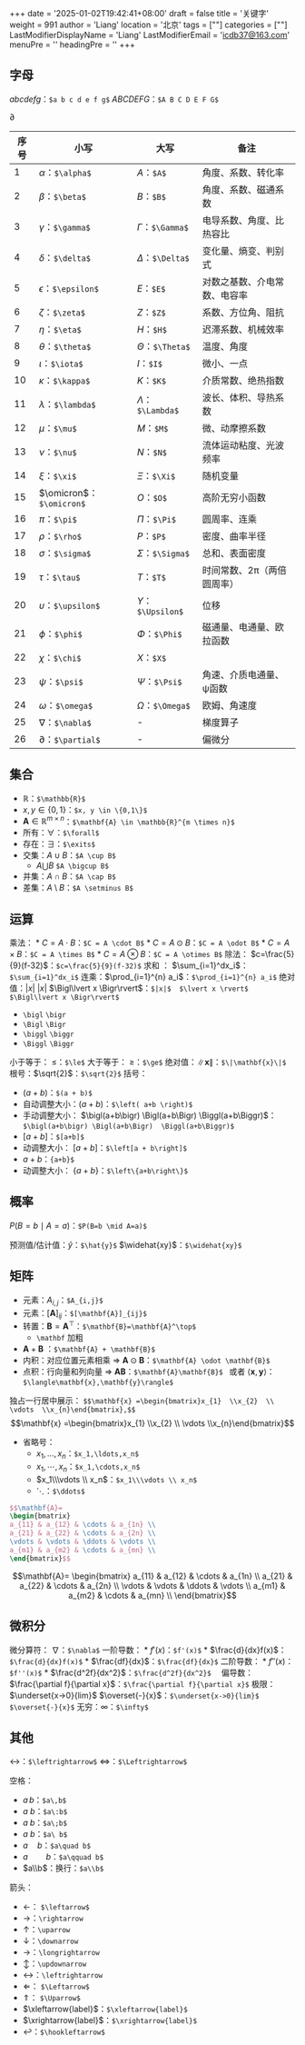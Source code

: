+++
date = '2025-01-02T19:42:41+08:00'
draft = false
title = '关键字'
weight = 991
author = 'Liang'
location = '北京'
tags = [""]
categories = [""]
LastModifierDisplayName = 'Liang'
LastModifierEmail = 'icdb37@163.com'
menuPre = ''
headingPre = ''
+++


## 字母
$a b c d e f g$：`$a b c d e f g$`
$A B C D E F G$：`$A B C D E F G$`

$\partial$ 

| 序号  | 小写         | 大写         | 备注             |
| --- | ---------- | ---------- | -------------- |
| 1   | $\alpha$：`$\alpha$`   | $A$：`$A$`      | 角度、系数、转化率      |
| 2   | $\beta$：`$\beta$` | $B$：`$B$` | 角度、系数、磁通系数     |
| 3   | $\gamma$：`$\gamma$` | $\Gamma$：`$\Gamma$` | 电导系数、角度、比热容比   |
| 4   | $\delta$：`$\delta$ ` | $\Delta$：`$\Delta$` | 变化量、熵变、判别式     |
| 5   | $\epsilon$：`$\epsilon$` | $E$：`$E$` | 对数之基数、介电常数、电容率 |
| 6   | $\zeta$：`$\zeta$` | $Z$：`$Z$` | 系数、方位角、阻抗      |
| 7   | $\eta$：`$\eta$` | $H$：`$H$` | 迟滞系数、机械效率      |
| 8   | $\theta$：`$\theta$` | $\Theta$：`$\Theta$` | 温度、角度          |
| 9   | $\iota$：`$\iota$` | $I$：`$I$` | 微小、一点          |
| 10  | $\kappa$：`$\kappa$` | $K$：`$K$` | 介质常数、绝热指数      |
| 11  | $\lambda$：`$\lambda$` | $\Lambda$：`$\Lambda$` | 波长、体积、导热系数     |
| 12  | $\mu$：`$\mu$` | $M$：`$M$ ` | 微、动摩擦系数        |
| 13  | $\nu$：`$\nu$` | $N$：`$N$` | 流体运动粘度、光波频率    |
| 14  | $\xi$：`$\xi$` | $\Xi$：`$\Xi$` | 随机变量           |
| 15  | $\omicron$：`$\omicron$` | $O$：`$O$` | 高阶无穷小函数        |
| 16  | $\pi$：`$\pi$` | $\Pi$：`$\Pi$` | 圆周率、连乘         |
| 17  | $\rho$：`$\rho$` | $P$：`$P$` | 密度、曲率半径        |
| 18  | $\sigma$：`$\sigma$` | $\Sigma$：`$\Sigma$` | 总和、表面密度        |
| 19  | $\tau$：`$\tau$` | $T$：`$T$` | 时间常数、2π（两倍圆周率） |
| 20  | $\upsilon$：`$\upsilon$` | $\Upsilon$：`$\Upsilon$` | 位移             |
| 21  | $\phi$：`$\phi$` | $\Phi$：`$\Phi$` | 磁通量、电通量、欧拉函数   |
| 22  | $\chi$：`$\chi$` | $X$：`$X$` |                |
| 23  | $\psi$：`$\psi$` | $\Psi$：`$\Psi$` | 角速、介质电通量、ψ函数   |
| 24  | $\omega$：`$\omega$` | $\Omega$：`$\Omega$` | 欧姆、角速度         |
| 25  | $\nabla$：`$\nabla$` | -          | 梯度算子           |
| 26  | $\partial$：`$\partial$` |   -         | 偏微分          |

## 集合
* $\mathbb{R}$：`$\mathbb{R}$`
* $x, y \in \{0,1\}$：`$x, y \in \{0,1\}$`
* $\mathbf{A} \in \mathbb{R}^{m \times n}$：`$\mathbf{A} \in \mathbb{R}^{m \times n}$`
* 所有：$\forall$：`$\forall$`
* 存在：$\exists$：`$\exits$`
* 交集：$A \cup B$：`$A \cup B$`
    * $A \bigcup B$ `$A \bigcup B$`
* 并集：$A \cap B$：`$A \cap B$`
* 差集：$A \setminus B$：`$A \setminus B$`

## 运算
乘法：
	* $C = A \cdot B$：`$C = A \cdot B$`
	* $C = A \odot B$：`$C = A \odot B$` 
	* $C = A \times B$：`$C = A \times B$`
	* $C = A \otimes B$：`$C = A \otimes B$` 
除法： $c=\frac{5}{9}(f-32)$：`$c=\frac{5}{9}(f-32)$`
求和 ： $\sum_{i=1}^dx_i$：`$\sum_{i=1}^dx_i$`
连乘：$\prod_{i=1}^{n} a_i$：`$\prod_{i=1}^{n} a_i$`
绝对值：$|x|$  $\lvert x \rvert$ $\Bigl\lvert x \Bigr\rvert$：`$|x|$  $\lvert x \rvert$ $\Bigl\lvert x \Bigr\rvert$`
* `\bigl` `\bigr`
* `\Bigl` `\Bigr`
* `\biggl` `\biggr`
* `\Biggl` `\Biggr`

小于等于： $\le$：`$\le$`
大于等于： $\ge$：`$\ge$`
绝对值：$\|\mathbf{x}\|$：`$\|\mathbf{x}\|$`
根号：$\sqrt{2}$：`$\sqrt{2}$`
括号：
* $(a + b)$：`$(a + b)$`
* 自动调整大小：$\left( a+b \right)$：`$\left( a+b \right)$`
* 手动调整大小： $\bigl(a+b\bigr) \Bigl(a+b\Bigr)  \Biggl(a+b\Biggr)$：`$\bigl(a+b\bigr) \Bigl(a+b\Bigr)  \Biggl(a+b\Biggr)$`
* $[a+b]$：`$[a+b]$`
* 动调整大小： $\left[a + b\right]$：`$\left[a + b\right]$`
* ${a+b}$：`{a+b}$`
* 动调整大小： $\left\{a+b\right\}$：`$\left\{a+b\right\}$`
## 概率
$P(B=b \mid A=a)$：`$P(B=b \mid A=a)$`

预测值/估计值：$\hat{y}$：`$\hat{y}$`  $\widehat{xy}$：`$\widehat{xy}$`

## 矩阵

* 元素：$A_{i,j}$：`$A_{i,j}$`
* 元素：$[\mathbf{A}]_{ij}$：`$[\mathbf{A}]_{ij}$`
* 转置：$\mathbf{B}=\mathbf{A}^\top$：`$\mathbf{B}=\mathbf{A}^\top$ `
    * `\mathbf` 加粗
* $\mathbf{A} + \mathbf{B}$ ：`$\mathbf{A} + \mathbf{B}$`
* 内积：对应位置元素相乘 => $\mathbf{A} \odot \mathbf{B}$：`$\mathbf{A} \odot \mathbf{B}$`
* 点积：行向量和列向量 => $\mathbf{A}\mathbf{B}$：`$\mathbf{A}\mathbf{B}$ ` 或者 $\langle\mathbf{x},\mathbf{y}\rangle$：`$\langle\mathbf{x},\mathbf{y}\rangle$`

独占一行居中展示： `$$\mathbf{x} =\begin{bmatrix}x_{1}  \\x_{2}  \\ \vdots  \\x_{n}\end{bmatrix},$$`
$$\mathbf{x} =\begin{bmatrix}x_{1}  \\x_{2}  \\ \vdots  \\x_{n}\end{bmatrix}$$

* 省略号：
    * $x_1,\ldots,x_n$：`$x_1,\ldots,x_n$`
    * $x_1,\cdots,x_n$：`$x_1,\cdots,x_n$`
    * $x_1\\\vdots \\ x_n$：`$x_1\\\vdots \\ x_n$` 
    * $\ddots$：`$\ddots$`

```latex
$$\mathbf{A}=
\begin{bmatrix} 
a_{11} & a_{12} & \cdots & a_{1n} \\
a_{21} & a_{22} & \cdots & a_{2n} \\
\vdots & \vdots & \ddots & \vdots \\
a_{m1} & a_{m2} & \cdots & a_{mn} \\
\end{bmatrix}$$
```
$$\mathbf{A}=
\begin{bmatrix} 
a_{11} & a_{12} & \cdots & a_{1n} \\
a_{21} & a_{22} & \cdots & a_{2n} \\
\vdots & \vdots & \ddots & \vdots \\
a_{m1} & a_{m2} & \cdots & a_{mn} \\
\end{bmatrix}$$

## 微积分
微分算符： $\nabla$：`$\nabla$`
一阶导数：
    * $f'(x)$：`$f'(x)$`
    * $\frac{d}{dx}f(x)$：`$\frac{d}{dx}f(x)$`
    * $\frac{df}{dx}$：`$\frac{df}{dx}$`
二阶导数：
    * $f''(x)$：`$f''(x)$`
    * $\frac{d^2f}{dx^2}$：`$\frac{d^2f}{dx^2}$  `
偏导数： $\frac{\partial f}{\partial x}$：`$\frac{\partial f}{\partial x}$`
极限：$\underset{x->0}{lim}$  $\overset{-}{x}$：`$\underset{x->0}{lim}$  $\overset{-}{x}$`
无穷：$\infty$：`$\infty$`
## 其他

$\leftrightarrow$：`$\leftrightarrow$`
$\Leftrightarrow$：`$\Leftrightarrow$`

空格：
* $a\,b$：`$a\,b$`
* $a\:b$：`$a\:b$`
* $a\;b$：`$a\;b$`
* $a\ b$：`$a\ b$`
* $a\quad b$：`$a\quad b$`
* $a\qquad b$：`$a\qquad b$`
* $a\\b$：换行：`$a\\b$`

箭头：
* $\leftarrow$： `$\leftarrow$`
* $\rightarrow$：`\rightarrow`
* $\uparrow$：`\uparrow`
* $\downarrow$：`\downarrow`
* $\longrightarrow$：`\longrightarrow`
* $\updownarrow$：`\updownarrow`
* $\leftrightarrow$：`\leftrightarrow`
* $\Leftarrow$： `$\Leftarrow$`
* $\Uparrow$： `$\Uparrow$`
* $\xleftarrow{label}$：`$\xleftarrow{label}$`
* $\xrightarrow{label}$：`$\xrightarrow{label}$`
* $\hookleftarrow$：`$\hookleftarrow$`